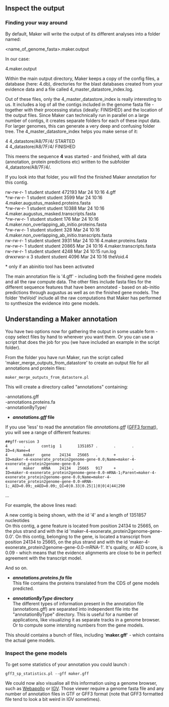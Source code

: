## Inspect the output

### Finding your way around

By default, Maker will write the output of its different analyses into a folder named:

&lt;name\_of\_genome\_fasta&gt;.maker.output

In our case:

 4.maker.output

Within the main output directory, Maker keeps a copy of the config files, a database (here: 4.db), directories for the blast databases created from your evidence data and a file called 4\_master\_datastore\_index.log.

Out of these files, only the 4\_master\_datastore\_index is really interesting to us. It includes a log of all the contigs included in the genome fasta file - together with their processing status (ideally: FINISHED) and the location of the output files. Since Maker can technically run in parallel on a large number of contigs, it creates separate folders for each of these input data. For larger genomes, this can generate a very deep and confusing folder tree. The 4\_master\_datastore\_index helps you make sense of it:

4       4\_datastore/A8/7F/4/ STARTED  
4       4\_datastore/A8/7F/4/ FINISHED

This meens the sequence **4** was started - and finished, with all data (annotation, protein predictions etc) written to the subfolder 4\_datastore/A8/7F/4/.

If you look into that folder, you will find the finished Maker annotation for this contig.

rw-rw-r- 1 student student 472193 Mar 24 10:16 4.gff <br/>
\*rw-rw-r- 1 student student 3599 Mar 24 10:16 4.maker.augustus\_masked.proteins.fasta <br/>
\*rw-rw-r- 1 student student 10388 Mar 24 10:16 4.maker.augustus\_masked.transcripts.fasta  <br/>
\*rw-rw-r- 1 student student 176 Mar 24 10:16 4.maker.non\_overlapping\_ab\_initio.proteins.fasta <br/>
\*rw-rw-r- 1 student student 328 Mar 24 10:16 4.maker.non\_overlapping\_ab\_initio.transcripts.fasta  <br/>
rw-rw-r- 1 student student 3931 Mar 24 10:16 4.maker.proteins.fasta  <br/>
rw-rw-r- 1 student student 20865 Mar 24 10:16 4.maker.transcripts.fasta  <br/>
rw-rw-r- 1 student student 4248 Mar 24 10:15 run.log  <br/>
drwxrwsr-x 3 student student 4096 Mar 24 10:16 theVoid.4

\* only if an abinitio tool has been activated

The main annotation file is '4.gff' - including both the finished gene models and all the raw compute data. The other files include fasta files for the different sequence features that have been annotated - based on ab-initio predictions through augustus as well as on the finished gene models. The folder 'theVoid' include all the raw computations that Maker has performed to synthesize the evidence into gene models.

## Understanding a Maker annotation

You have two options now for gathering the output in some usable form - copy select files by hand to wherever you want them. Or you can use a script that does the job for you (we have included an example in the script folder).

From the folder you have run Maker, run the script called 'maker\_merge\_outputs\_from\_datastore' to create an output file for all annotations and protein files:
```
maker_merge_outputs_from_datastore.pl 
```
This will create a directory called "annotations" containing:

\-annotations.gff  
\-annotations.proteins.fa  
\-annotationByType/  

 - ***annotations.gff* file**  

If you use 'less' to read the annotation file *annotations.gff* ([GFF3 format](http://www.sequenceontology.org/gff3.shtml)), you will see a range of different features:
```
##gff-version 3  
4       .       contig  1       1351857 .       .       .       ID=4;Name=4
4       maker   gene    24134   25665   .       +       .       ID=maker-4-exonerate_protein2genome-gene-0.0;Name=maker-4-exonerate_protein2genome-gene-0.0
4       maker   mRNA    24134   25665   917     +       .       ID=maker-4-exonerate_protein2genome-gene-0.0-mRNA-1;Parent=maker-4-exonerate_protein2genome-gene-0.0;Name=maker-4-exonerate_protein2genome-gene-0.0-mRNA-1;_AED=0.09;_eAED=0.09;_QI=0|0.33|0.25|1|0|0|4|44|290
```
...

For example, the above lines read:

A new contig is being shown, with the id '4' and a length of 1351857 nucleotides  
On this contig, a gene feature is located from position 24134 to 25665, on the plus strand and with the id 'maker-4-exonerate\_protein2genome-gene-0.0'. 
On this contig, belonging to the gene, is located a transcript from position 24134 to 25665, on the plus strand and with the id 'maker-4-exonerate\_protein2genome-gene-0.0-mRNA-1'. It's quality, or AED score, is 0.09 - which means that the evidence alignments are close to be in perfect agreement with the transcript model.

And so on.

 - ***annotations.proteins.fa* file**  
This file contains the proteins translated from the CDS of gene models predicted.

 - ***annotationByType* directory**  
The different types of information present in the annotation file (annotations.gff) are separated into independent file into the "annotationByType" directory. This is useful for a number of applications, like visualizing it as separate tracks in a genome browser. Or to compute some intersting numbers from the gene models.


This should contains a bunch of files, including '**maker.gff**' - which contains the actual gene models.

### Inspect the gene models

To get some statistics of your annotation you could launch :
```
gff3_sp_statistics.pl --gff maker.gff
```

We could now also visualise all this information using a genome browser, such as [Webapollo](http://genomearchitect.github.io) or [IGV](http://software.broadinstitute.org/software/igv/). Those viewer require a genome fasta file and any number of annotation files in GTF or GFF3 format (note that GFF3 formatted file tend to look a bit weird in IGV sometimes).
